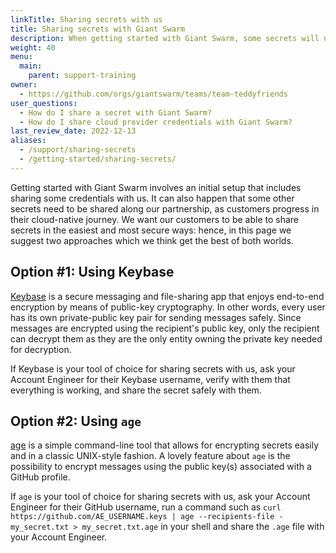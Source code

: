```yaml
---
linkTitle: Sharing secrets with us
title: Sharing secrets with Giant Swarm
description: When getting started with Giant Swarm, some secrets will need to be shared. In this page, we describe how to do it safely and effectively.
weight: 40
menu:
  main:
    parent: support-training
owner:
  - https://github.com/orgs/giantswarm/teams/team-teddyfriends
user_questions:
  - How do I share a secret with Giant Swarm?
  - How do I share cloud provider credentials with Giant Swarm?
last_review_date: 2022-12-13
aliases:
  - /support/sharing-secrets
  - /getting-started/sharing-secrets/
---
```


Getting started with Giant Swarm involves an initial setup that includes sharing some credentials with us. It can also happen that some other secrets need to be shared along our partnership, as customers progress in their cloud-native journey. We want our customers to be able to share secrets in the easiest and most secure ways: hence, in this page we suggest two approaches which we think get the best of both worlds.

## Option #1: Using Keybase

[Keybase](https://keybase.io/) is a secure messaging and file-sharing app that enjoys end-to-end encryption by means of public-key cryptography. In other words, every user has its own private-public key pair for sending messages safely. Since messages are encrypted using the recipient's public key, only the recipient can decrypt them as they are the only entity owning the private key needed for decryption.

If Keybase is your tool of choice for sharing secrets with us, ask your Account Engineer for their Keybase username, verify with them that everything is working, and share the secret safely with them.

## Option #2: Using `age`

[age](https://github.com/FiloSottile/age) is a simple command-line tool that allows for encrypting secrets easily and in a classic UNIX-style fashion.
A lovely feature about `age` is the possibility to encrypt messages using the public key(s) associated with a GitHub profile.

If `age` is your tool of choice for sharing secrets with us, ask your Account Engineer for their GitHub username, run a command such as
`curl https://github.com/AE_USERNAME.keys | age --recipients-file - my_secret.txt > my_secret.txt.age` in your shell and share the `.age` file with your Account Engineer.
